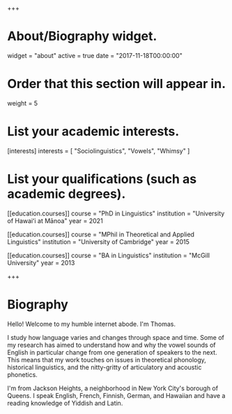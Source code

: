 +++
# About/Biography widget.
widget = "about"
active = true
date = "2017-11-18T00:00:00"

# Order that this section will appear in.
weight = 5

# List your academic interests.
[interests]
  interests = [
    "Sociolinguistics",
    "Vowels",
    "Whimsy"
  ]

# List your qualifications (such as academic degrees).
[[education.courses]]
  course = "PhD in Linguistics"
  institution = "University of Hawaiʻi at Mānoa"
  year = 2021

[[education.courses]]
  course = "MPhil in Theoretical and Applied Linguistics"
  institution = "University of Cambridge"
  year = 2015

[[education.courses]]
  course = "BA in Linguistics"
  institution = "McGill University"
  year = 2013
 
+++

# Biography

Hello! Welcome to my humble internet abode. I'm Thomas.
 
I study how language varies and changes through space and time. Some of my research has aimed to understand how and why the vowel sounds of English in particular change from one generation of speakers to the next. This means that my work touches on issues in theoretical phonology, historical linguistics, and the nitty-gritty of articulatory and acoustic phonetics.
 
I'm from Jackson Heights, a neighborhood in New York City's borough of Queens. I speak English, French, Finnish, German, and Hawaiian and have a reading knowledge of Yiddish and Latin.
